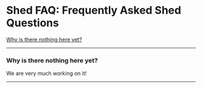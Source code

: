 # Shed FAQ: Frequently Asked Shed Questions

[Why is there nothing here yet?](why-is-there-nothing-here-yet)

---

### Why is there nothing here yet?

We are very much working on it!

---
